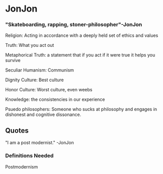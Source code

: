 # JonJon
### "Skateboarding, rapping, stoner-philosopher"-JonJon

Religion: Acting in accordance with a deeply held set of ethics and values

Truth: What you act out

Metaphorical Truth: a statement that if you act if it were true it helps you survive

Seculiar Humanism: Communism 

Dignity Culture: Best culture

Honor Culture: Worst culture, even weebs

Knowledge: the consistencies in our experience

Psuedo philosophers: Someone who sucks at philosophy and engages in dishonest and cognitive dissonance.

## Quotes

 "I am a post modernist." -JonJon

### Definitions Needed

Postmodernism
 
 
